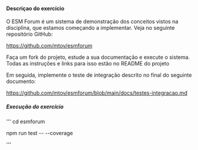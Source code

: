 #### Descriçao do exercício

O ESM Forum é um sistema de demonstração dos conceitos vistos na disciplina, que estamos começando a implementar. Veja no seguinte repositório GitHub:

https://github.com/mtov/esmforum

Faça um fork do projeto, estude a sua documentação e execute o sistema. Todas as instruções e links para isso estão no README do projeto

Em seguida, implemente o teste de integração descrito no final do seguinte documento:

https://github.com/mtov/esmforum/blob/main/docs/testes-integracao.md


##### Execução do exercício

'''
cd esmforum

npm run test -- --coverage

'''

